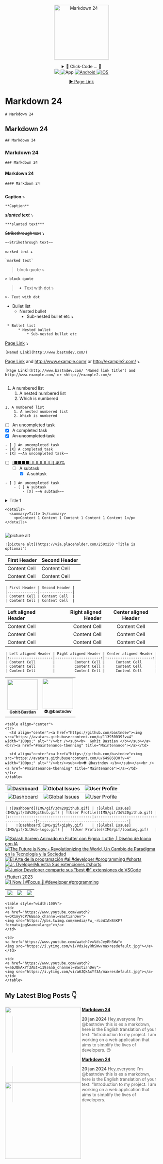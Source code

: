 <!-- logo IMG -->
<p align="center">
  <img width="180" src="IMG/logo.png" alt="Markdown 24">
</p>


<!-- code IMG -->
<details >
<summary align="center">👾 Click-Code ... 👾</summary>

```
<p align="center">
  <img width="180" src="IMG/logo.png">
</p>
```
</details>


<!-- Version - Social Media - ect -->
<div align="center">
<!-- CI -->
  <a href="https://github.com/bastndev/ShopyScan/actions/new">
   <img src="https://github.com/vitejs/vite/actions/workflows/ci.yml/badge.svg?branch=main">
  </a>
<!-- Version -->  
  </a href="#">
     <img alt="App" src="https://img.shields.io/badge/APP-v7.0.0-blue">
  </a>
<!-- Version Android -->
  <a href="#">
    <img alt="Android" src="https://img.shields.io/badge/App-Android-%233ddb84">
  </a>
<!-- Version iOS -->
  <a href="#">
    <img alt="iOS" src="https://img.shields.io/badge/App-iOS-orange">
  </a> 

 [▶ Page Link ](https://shields.io/)
</div>

<!-- TITLE -->
# Markdown 24 
``` code:
# Markdown 24 
```
## Markdown 24 
``` code:
## Markdown 24
```
### Markdown 24 
``` code:
### Markdown 24
```
#### Markdown 24 
``` code:
#### Markdown 24
```

<!-- --- -->
<img src="IMG/gif/line.gif" alt="">

**Caption** ⤵
``` code:
**Caption**
```
***slanted text*** ⤵
``` code:
***slanted text***
```
~~Strikethrough text~~ ⤵
``` code:
~~Strikethrough text~~
```
`marked text` ⤵
```
`marked text`
```
> block quote ⤵
```
> block quote
```
>- Text with dot ⤵
```
>- Text with dot
```
 * Bullet list
      * Nested bullet
          * Sub-nested bullet etc ⤵
```
 * Bullet list
      * Nested bullet
          * Sub-nested bullet etc
```


[Page Link](http://www.bastndev.com/) ⤵
```
[Named Link](http://www.bastndev.com/)
```
[Page Link](http://www.bastndev.com/ "Named link title") and http://www.example.com/ or <http://example2.com/> ⤵
```
[Page Link](http://www.bastndev.com/ "Named link title") and http://www.example.com/ or <http://example2.com/>
```
<!-- --- -->
<img src="IMG/gif/line.gif" alt="">

1. A numbered list
    1. A nested numbered list
    2. Which is numbered
```
1. A numbered list
    1. A nested numbered list
    2. Which is numbered
```

- [ ] An uncompleted task
- [X] A completed task
- [X] ~~An uncompleted task~~
```
- [ ] An uncompleted task
- [X] A completed task
- [X] ~~An uncompleted task~~
```

- [ ] [[■■■■□□□□□□] 40%](https://www.tiktok.com/@bastndev)
    - [ ] A subtask
        - [X] ~~A subtask~~
```
- [ ] An uncompleted task
    - [ ] A subtask
        - [X] ~~A subtask~~
```

<details>
  <summary>Title 1</summary>
    <p>Content 1 Content 1 Content 1 Content 1 Content 1</p>
</details>

```
<details>
  <summary>Title 1</summary>
    <p>Content 1 Content 1 Content 1 Content 1 Content 1</p>
</details>
```

<!-- --- -->
<img src="IMG/gif/line.gif" alt="">

![picture alt](https://via.placeholder.com/250x250 "Title is optional")  
```
![picture alt](https://via.placeholder.com/250x250 "Title is optional")  
```

| First Header | Second Header |
|--------------|---------------|
| Content Cell | Content Cell  |
| Content Cell | Content Cell  |

```
| First Header | Second Header |
|--------------|---------------|
| Content Cell | Content Cell  |
| Content Cell | Content Cell  |
```

| Left aligned Header | Right aligned Header | Center aligned Header |
|:--------------------|---------------------:|:---------------------:|
| Content Cell        |         Content Cell |     Content Cell      |
| Content Cell        |         Content Cell |     Content Cell      |
| Content Cell        |         Content Cell |     Content Cell      |
```
| Left aligned Header | Right aligned Header | Center aligned Header |
|:--------------------|---------------------:|:---------------------:|
| Content Cell        |         Content Cell |     Content Cell      |
| Content Cell        |         Content Cell |     Content Cell      |
| Content Cell        |         Content Cell |     Content Cell      |
```

<!-- PIcture in table -->
<table align="center">
<tr>
  <td align="center"><a href="https://github.com/bastndev"><img src="https://avatars.githubusercontent.com/u/113950039?v=4" width="100px;" alt=""/><br /><sub><b>  Gohit Bastian </b></sub></a><br/><a href="#maintenance-tbenning" title="Maintenance"></a></td>
  
  <td align="center"><a href="https://github.com/bastndev"><img src="https://avatars.githubusercontent.com/u/64986030?v=4" width="100px;" alt=""/><br/><sub><b>👽 @bastndev </b></sub></a><br /><a href="#maintenance-tbenning" title="Maintenance"></a></td>
</tr>
</table> 

```
<table align="center">
<tr>
  <td align="center"><a href="https://github.com/bastndev"><img src="https://avatars.githubusercontent.com/u/113950039?v=4" width="100px;" alt=""/><br /><sub><b>  Gohit Bastian </b></sub></a><br/><a href="#maintenance-tbenning" title="Maintenance"></a></td>
  
  <td align="center"><a href="https://github.com/bastndev"><img src="https://avatars.githubusercontent.com/u/64986030?v=4" width="100px;" alt=""/><br/><sub><b>👽 @bastndev </b></sub></a><br /><a href="#maintenance-tbenning" title="Maintenance"></a></td>
</tr>
</table> 
```

| ![Dashboard](IMG/gif/3d-git.gif) |   ![Global Issues](IMG/gif/3d-git.gif)    | ![User Profile](IMG/gif/3d-git.gif)  |
|:--------------------------------:|:-----------------------------------------:|:------------------------------------:|
| ![Dashboard](IMG/gif/giphy.gif)  | ![Global Issues](IMG/gif/GitHub-logo.gif) | ![User Profile](IMG/gif/loading.gif) |
```
| ![Dashboard](IMG/gif/3d%20github.gif) | ![Global Issues](IMG/gif/3d%20github.gif) | ![User Profile](IMG/gif/3d%20github.gif) |
|:-------------------------------------:|:-----------------------------------------:|:----------------------------------------:|
|    ![Dashboard](IMG/gif/giphy.gif)    | ![Global Issues](IMG/gif/GitHub-logo.gif) |   ![User Profile](IMG/gif/loading.gif)   |

```

<!-- TODO: NO HACER COMMIT!!! -->

<!-- BEGIN YOUTUBE-CARDS -->
[![Splash Screen Animado en Flutter con Figma, Lottie, | Diseño de Icono con IA](https://ytcards.demolab.com/?id=NfEbacIEtWY&title=Splash+Screen+Animado+en+Flutter+con+Figma%2C+Lottie%2C+%7C+Dise%C3%B1o+de+Icono+con+IA&lang=en&timestamp=1697289329&background_color=%230d1117&title_color=%23ffffff&stats_color=%23dedede&max_title_lines=1&width=250&border_radius=5 "Splash Screen Animado en Flutter con Figma, Lottie, | Diseño de Icono con IA")](https://www.youtube.com/watch?v=NfEbacIEtWY)
[![The Future is Now - Revolutionizing the World, Un Cambio de Paradigma en la Tecnología y la Sociedad](https://ytcards.demolab.com/?id=wVZ_lUYga8M&title=The+Future+is+Now+-+Revolutionizing+the+World%2C+Un+Cambio+de+Paradigma+en+la+Tecnolog%C3%ADa+y+la+Sociedad&lang=en&timestamp=1686006738&background_color=%230d1117&title_color=%23ffffff&stats_color=%23dedede&max_title_lines=1&width=250&border_radius=5 "The Future is Now - Revolutionizing the World, Un Cambio de Paradigma en la Tecnología y la Sociedad")](https://www.youtube.com/watch?v=wVZ_lUYga8M)
[![El Arte de la programación #ai  #developer #programming  #shorts](https://ytcards.demolab.com/?id=X86ozDqT32w&title=El+Arte+de+la+programaci%C3%B3n+%23ai++%23developer+%23programming++%23shorts&lang=en&timestamp=1685585406&background_color=%230d1117&title_color=%23ffffff&stats_color=%23dedede&max_title_lines=1&width=250&border_radius=5 "El Arte de la programación #ai  #developer #programming  #shorts")](https://www.youtube.com/watch?v=X86ozDqT32w)
[![Jr. DveloperMuestra Sus extenciones #shorts](https://ytcards.demolab.com/?id=BKTILpP4KqI&title=Jr.+DveloperMuestra+Sus+extenciones+%23shorts&lang=en&timestamp=1685044521&background_color=%230d1117&title_color=%23ffffff&stats_color=%23dedede&max_title_lines=1&width=250&border_radius=5 "Jr. DveloperMuestra Sus extenciones #shorts")](https://www.youtube.com/watch?v=BKTILpP4KqI)
[![Junior Developer comparte sus "best  👽" extensiones de VSCode (Flutter) 2023](https://ytcards.demolab.com/?id=QX1myYCP76E&title=Junior+Developer+comparte+sus+%22best++%F0%9F%91%BD%22+extensiones+de+VSCode+%28Flutter%29+2023&lang=en&timestamp=1685029908&background_color=%230d1117&title_color=%23ffffff&stats_color=%23dedede&max_title_lines=1&width=250&border_radius=5 "Junior Developer comparte sus \"best  👽\" extensiones de VSCode (Flutter) 2023")](https://www.youtube.com/watch?v=QX1myYCP76E)
[![I Now | #Focus 🎯 #developer #programming](https://ytcards.demolab.com/?id=yazwAvXewk4&title=I+Now+%7C+%23Focus+%F0%9F%8E%AF+%23developer+%23programming&lang=en&timestamp=1684962988&background_color=%230d1117&title_color=%23ffffff&stats_color=%23dedede&max_title_lines=1&width=250&border_radius=5 "I Now | #Focus 🎯 #developer #programming")](https://www.youtube.com/watch?v=yazwAvXewk4)
<!-- END YOUTUBE-CARDS -->

<table style="width:100%">  
<td>
<a href="https://www.youtube.com/watch?v=QX1myYCP76E&ab_channel=BastianDev">
<img src="https://pbs.twimg.com/media/Fw_-rLoWIAkB4KF?format=jpg&name=large"></a>
</td>

<td>
<a href="https://www.youtube.com/watch?v=VdsJeyRhSWw">
<img src="https://i.ytimg.com/vi/VdsJeyRhSWw/maxresdefault.jpg"></a>
</td>

<td>
<a href="https://www.youtube.com/watch?v=a6JQkAxYf3A&t=119s&ab_channel=BastianDev">
<img src="https://i.ytimg.com/vi/a6JQkAxYf3A/maxresdefault.jpg"></a>
</td>
</table>

```
<table style="width:100%">  
<td>
<a href="https://www.youtube.com/watch?v=QX1myYCP76E&ab_channel=BastianDev">
<img src="https://pbs.twimg.com/media/Fw_-rLoWIAkB4KF?format=jpg&name=large"></a>
</td>

<td>
<a href="https://www.youtube.com/watch?v=VdsJeyRhSWw">
<img src="https://i.ytimg.com/vi/VdsJeyRhSWw/maxresdefault.jpg"></a>
</td>

<td>
<a href="https://www.youtube.com/watch?v=a6JQkAxYf3A&t=119s&ab_channel=BastianDev">
<img src="https://i.ytimg.com/vi/a6JQkAxYf3A/maxresdefault.jpg"></a>
</td>
</table>
```

<!-- TODO Video al Lyric -->

## My Latest Blog Posts 👇
<!-- HASHNODE_BLOG:START -->
<p align="left">
<a href="#" ><img src="IMG/gohit-portada.jpg" width="250px" align="left"/></a>
<a href="https://dev.to/bastndev" title=""><strong>Markdown 24</strong></a>

> **20 jan 2024**
Hey,everyone I'm @bastndev this is es a markdown, here is the English translation of your text: “Introduction to my project. I am working on a web application that aims to simplify the lives of developers. 😊 
</p>

<p align="left">
<a href="#" ><img src="IMG/gohit-portada.jpg" width="250px" align="left"/></a>
<a href="https://dev.to/bastndev" title=""><strong>Markdown 24</strong></a>

> **20 jan 2024**
Hey,everyone I'm @bastndev this is es a markdown, here is the English translation of your text: “Introduction to my project. I am working on a web application that aims to simplify the lives of developers.
</p>
<!-- HASHNODE_BLOG:END -->
